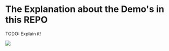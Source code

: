 # The Explanation about the Demo's in this REPO
TODO: Explain it!

<img src="https://cdn-images-1.medium.com/max/800/1*sK6hjHszCwTE8GqtKNe1Yg.png">